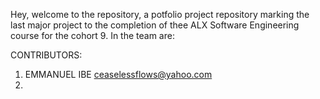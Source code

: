 Hey, welcome to the repository,  a potfolio project repository marking the last major project to the completion of thee ALX Software Engineering course for the cohort 9. In the team are:

CONTRIBUTORS:

1. EMMANUEL IBE ceaselessflows@yahoo.com
2. 


